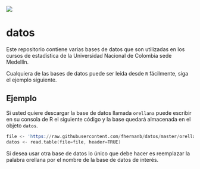 [![](http://cranlogs.r-pkg.org/badges/GHQ)](http://cran.rstudio.com/web/packages/GHQ/index.html)
# datos
Este repositorio contiene varias bases de datos que son utilizadas en los cursos de estadística de la Universidad Nacional de Colombia sede Medellín.

Cualquiera de las bases de datos puede ser leída desde `R` fácilmente, siga el ejemplo siguiente.

## Ejemplo
Si usted quiere descargar la base de datos llamada `orellana` puede escribir en su consola de R el siguiente código y la base quedará almacenada en el objeto `datos`. 

```s
file <- 'https://raw.githubusercontent.com/fhernanb/datos/master/orellana'
datos <- read.table(file=file, header=TRUE)
```
Si desea usar otra base de datos lo único que debe hacer es reemplazar la palabra orellana por el nombre de la base de datos de interés.
